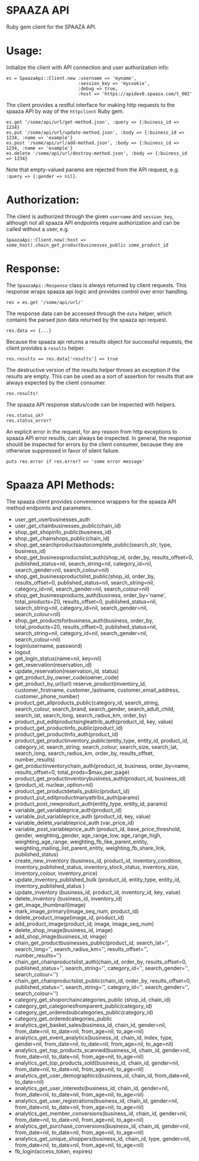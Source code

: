 SPAAZA API
==========
Ruby gem client for the SPAAZA API. 

Usage:
==========

Initialize the client with API connection and user authorization info:

    es = SpaazaApi::Client.new :username => 'myname', 
                               :session_key => 'mycookie',
                               :debug => true,
                               :host => 'https://apidev0.spaaza.com/t_002'

The client provides a restful interface for making http requests to the spaaza API by way of the `httpclient` Ruby gem. 

    es.get '/some/api/url/get-method.json', :query => {:buiness_id => 1234}
    es.put '/some/api/url/update-method.json', :body => {:buiness_id => 1234, :name => 'example'}
    es.post '/some/api/url/add-method.json', :body => {:buiness_id => 1234, :name => 'example'}
    es.delete '/some/api/url/destroy-method.json', :body => {:buiness_id => 1234}

Note that empty-valued params are rejected from the API request, e.g. `:query => {:gender => nil}`.

Authorization:
=========

The client is authorized through the given `username` and `session_key`, although not all spaaza API endpoints require authorization and can be called without a user, e.g.

    SpaazaApi::Client.new(:host => some_host).chain_get_productbusinesses_public some_product_id

Response:
=========

The `SpaazaApi::Response` class is always returned by client requests. This response wraps spaaza api logic and provides control over error handling.

    res = es.get '/some/api/url/'

The response data can be accessed through the `data` helper, which contains the parsed json data returned by the spaaza api request.

    res.data => {...}

Because the spaaza api returns a results object for successful requests, the client provides a `results` helper.

    res.results == res.data['results'] => true

The destructive version of the results helper throws an exception if the results are empty. This can be used as a sort of assertion for results that are always expected by the client consumer.

    res.results!

The spaaza API response status/code can be inspected with helpers.

    res.status_ok?
    res.status_error?

An explicit error in the request, for any reason from http exceptions to spaaza API error results, can always be inspected. In general, the response should be inspected for errors by the client consumer, because they are otherwise suppressed in favor of silent failure.

    puts res.error if res.error? => 'some error message'

Spaaza API Methods:
==================

The spaaza client provides convenience wrappers for the spaaza API method endpoints and parameters. 

+ user_get_userbusinesses_auth 
+ user_get_chainbusinesses_public(chain_id)
+ shop_get_shopinfo_public(business_id)
+ shop_get_chainshops_public(chain_id)
+ shop_get_searchproductsautocomplete_public(search_str, type, business_id)
+ shop_get_businessproductslist_auth(shop_id, order_by, results_offset=0, published_status=nil, search_string=nil, category_id=nil, search_gender=nil, search_colour=nil)
+ shop_get_businessproductslist_public(shop_id, order_by, results_offset=0, published_status=nil, search_string=nil, category_id=nil, search_gender=nil, search_colour=nil)
+ shop_get_businessproducts_auth(business, order_by='name', total_products=20, results_offset=0, published_status=nil, search_string=nil, category_id=nil, search_gender=nil, search_colour=nil)
+ shop_get_productsforbusiness_auth(business, order_by, total_products=20, results_offset=0, published_status=nil, search_string=nil, category_id=nil, search_gender=nil, search_colour=nil)
+ login(username, password)
+ logout
+ get_login_status(name=nil, key=nil)
+ get_reservation(reservation_id)
+ update_reservation(reservation_id, status)
+ get_product_by_owner_code(owner_code)
+ get_product_by_url(url)
    reserve_product(inventory_id, customer_firstname, customer_lastname, customer_email_address, customer_phone_number)
+ product_get_allproducts_public(category_id, search_string, search_colour, search_brand, search_gender, search_adult_child, search_lat, search_long, search_radius_km, order_by)
+ product_put_editproductsingleattrib_auth(product_id, key, value)
+ product_get_productinfo_public(product_id)
+ product_get_productinfo_auth(product_id)
+ product_get_productinventory_public(entity_type, entity_id, product_id, category_id, search_string, search_colour, search_size, search_lat, search_long, search_radius_km, order_by, results_offset, number_results)
+ get_productinventorychain_auth(product_id, business, order_by=name, results_offset=0, total_prods=$max_per_page)
+ product_get_productinventorybusiness_auth(product_id, business_id)
+ (product_id, nuclear_option=nil)
+ product_get_productdetails_public(product_id)
+ product_put_editproductmanyattribs_auth(params)
+ product_post_newproduct_auth(entity_type, entity_id, params)
+ variable_get_variableprice_auth(product_id)
+ variable_put_variableprice_auth (product_id, key, value)
+ variable_delete_variableprice_auth (var_price_id)
+ variable_post_variableprice_auth (product_id, base_price_threshold, gender, weighting_gender, age_range_low, age_range_high, weighting_age_range, weighting_fb_like_parent_entity, weighting_mailing_list_parent_entity, weighting_fb_share_link, published_status)
+ create_new_inventory (business_id, product_id, inventory_condition, inventory_published_status, inventory_stock_status, inventory_size, inventory_colour, inventory_price)
+ update_inventory_published_bulk (product_id, entity_type, entity_id, inventory_published_status )
+ update_inventory (business_id, product_id, inventory_id, key, value)
+ delete_inventory (business_id, inventory_id)
+ get_image_thumbnail(image)
+ mark_image_primary(image_seq_num, product_id)
+ delete_product_image(image_id, product_id)
+ add_product_image(product_id, image, image_seq_num)
+ delete_shop_image(business_id, image)
+ add_shop_image(business_id, image)
+ chain_get_productbusinesses_public(product_id, search_lat='', search_long='', search_radius_km='', results_offset='', number_results='')
+ chain_get_chainproductslist_auth(chain_id, order_by, results_offset=0, published_status='', search_string='', category_id='', search_gender='', search_colour='')
+ chain_get_chainproductslist_public(chain_id, order_by, results_offset=0, published_status='', search_string='', category_id='', search_gender='', search_colour='')
+ category_get_shoporchaincategories_public (shop_id, chain_id)
+ category_get_categoriesfromparent_public(category_id)
+ category_get_orderedsubcategories_public(category_id)
+ category_get_orderedcategories_public
+ analytics_get_basket_sales(business_id, chain_id, gender=nil, from_date=nil, to_date=nil, from_age=nil, to_age=nil)
+ analytics_get_event_analytics(business_id, chain_id, index, type, gender=nil, from_date=nil, to_date=nil, from_age=nil, to_age=nil)
+ analytics_get_top_products_scanned(business_id, chain_id, gender=nil, from_date=nil, to_date=nil, from_age=nil, to_age=nil)
+ analytics_get_top_products_sold(business_id, chain_id, gender=nil, from_date=nil, to_date=nil, from_age=nil, to_age=nil)
+ analytics_get_user_demographics(business_id, chain_id, from_date=nil, to_date=nil)
+ analytics_get_user_interests(business_id, chain_id, gender=nil, from_date=nil, to_date=nil, from_age=nil, to_age=nil)
+ analytics_get_user_registrations(business_id, chain_id, gender=nil, from_date=nil, to_date=nil, from_age=nil, to_age=nil)
+ analytics_get_member_conversions(business_id, chain_id, gender=nil, from_date=nil, to_date=nil, from_age=nil, to_age=nil)
+ analytics_get_purchase_conversions(business_id, chain_id, gender=nil, from_date=nil, to_date=nil, from_age=nil, to_age=nil)
+ analytics_get_unique_shoppers(business_id, chain_id, type, gender=nil, from_date=nil, to_date=nil, from_age=nil, to_age=nil)
+ fb_login(access_token, expires)